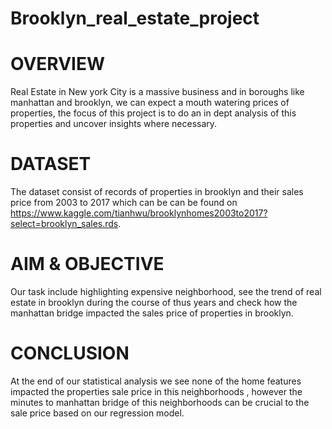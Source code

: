 # Brooklyn_real_estate_project

# OVERVIEW

Real Estate in New york City is a massive business and in boroughs like manhattan and brooklyn, we can expect a mouth watering prices of properties, the focus of this project is to do an in dept analysis of this properties and uncover insights where necessary.


# DATASET

The dataset consist of records of properties in brooklyn and their sales price from 2003 to 2017 which can be can be found on https://www.kaggle.com/tianhwu/brooklynhomes2003to2017?select=brooklyn_sales.rds.

# AIM & OBJECTIVE

Our task include highlighting expensive neighborhood, see the trend of real estate in brooklyn during the course of thus years and check how the manhattan bridge impacted the sales price of properties in brooklyn.

# CONCLUSION

At the end of our statistical analysis we see none of the home features impacted the properties sale price in this neighborhoods , however the minutes to manhattan bridge of this neighborhoods can be crucial to the sale price based on our regression model.